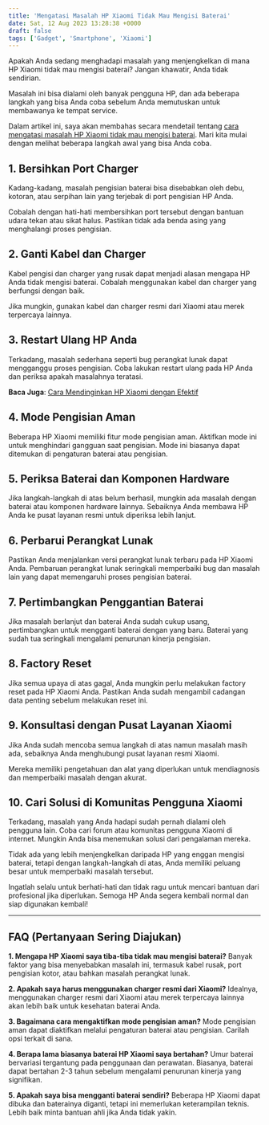 ```yaml
---
title: 'Mengatasi Masalah HP Xiaomi Tidak Mau Mengisi Baterai'
date: Sat, 12 Aug 2023 13:28:38 +0000
draft: false
tags: ['Gadget', 'Smartphone', 'Xiaomi']
---
```


Apakah Anda sedang menghadapi masalah yang menjengkelkan di mana HP Xiaomi tidak mau mengisi baterai? Jangan khawatir, Anda tidak sendirian.

Masalah ini bisa dialami oleh banyak pengguna HP, dan ada beberapa langkah yang bisa Anda coba sebelum Anda memutuskan untuk membawanya ke tempat service.

Dalam artikel ini, saya akan membahas secara mendetail tentang [cara mengatasi masalah HP Xiaomi tidak mau mengisi baterai](https://blog.ajiekusumadhany.com/hp-xiaomi-tidak-mau-mengisi-baterai/). Mari kita mulai dengan melihat beberapa langkah awal yang bisa Anda coba.

1\. **Bersihkan Port Charger**
------------------------------

Kadang-kadang, masalah pengisian baterai bisa disebabkan oleh debu, kotoran, atau serpihan lain yang terjebak di port pengisian HP Anda.

Cobalah dengan hati-hati membersihkan port tersebut dengan bantuan udara tekan atau sikat halus. Pastikan tidak ada benda asing yang menghalangi proses pengisian.

2\. **Ganti Kabel dan Charger**
-------------------------------

Kabel pengisi dan charger yang rusak dapat menjadi alasan mengapa HP Anda tidak mengisi baterai. Cobalah menggunakan kabel dan charger yang berfungsi dengan baik.

Jika mungkin, gunakan kabel dan charger resmi dari Xiaomi atau merek terpercaya lainnya.

3\. **Restart Ulang HP Anda**
-----------------------------

Terkadang, masalah sederhana seperti bug perangkat lunak dapat mengganggu proses pengisian. Coba lakukan restart ulang pada HP Anda dan periksa apakah masalahnya teratasi.

**Baca Juga**: [Cara Mendinginkan HP Xiaomi dengan Efektif](https://blog.ajiekusumadhany.com/cara-mendinginkan-hp-xiaomi/)

4\. **Mode Pengisian Aman**
---------------------------

Beberapa HP Xiaomi memiliki fitur mode pengisian aman. Aktifkan mode ini untuk menghindari gangguan saat pengisian. Mode ini biasanya dapat ditemukan di pengaturan baterai atau pengisian.

5\. **Periksa Baterai dan Komponen Hardware**
---------------------------------------------

Jika langkah-langkah di atas belum berhasil, mungkin ada masalah dengan baterai atau komponen hardware lainnya. Sebaiknya Anda membawa HP Anda ke pusat layanan resmi untuk diperiksa lebih lanjut.

6\. **Perbarui Perangkat Lunak**
--------------------------------

Pastikan Anda menjalankan versi perangkat lunak terbaru pada HP Xiaomi Anda. Pembaruan perangkat lunak seringkali memperbaiki bug dan masalah lain yang dapat memengaruhi proses pengisian baterai.

7\. **Pertimbangkan Penggantian Baterai**
-----------------------------------------

Jika masalah berlanjut dan baterai Anda sudah cukup usang, pertimbangkan untuk mengganti baterai dengan yang baru. Baterai yang sudah tua seringkali mengalami penurunan kinerja pengisian.

8\. **Factory Reset**
---------------------

Jika semua upaya di atas gagal, Anda mungkin perlu melakukan factory reset pada HP Xiaomi Anda. Pastikan Anda sudah mengambil cadangan data penting sebelum melakukan reset ini.

9\. **Konsultasi dengan Pusat Layanan Xiaomi**
----------------------------------------------

Jika Anda sudah mencoba semua langkah di atas namun masalah masih ada, sebaiknya Anda menghubungi pusat layanan resmi Xiaomi.

Mereka memiliki pengetahuan dan alat yang diperlukan untuk mendiagnosis dan memperbaiki masalah dengan akurat.

10\. **Cari Solusi di Komunitas Pengguna Xiaomi**
-------------------------------------------------

Terkadang, masalah yang Anda hadapi sudah pernah dialami oleh pengguna lain. Coba cari forum atau komunitas pengguna Xiaomi di internet. Mungkin Anda bisa menemukan solusi dari pengalaman mereka.

Tidak ada yang lebih menjengkelkan daripada HP yang enggan mengisi baterai, tetapi dengan langkah-langkah di atas, Anda memiliki peluang besar untuk memperbaiki masalah tersebut.

Ingatlah selalu untuk berhati-hati dan tidak ragu untuk mencari bantuan dari profesional jika diperlukan. Semoga HP Anda segera kembali normal dan siap digunakan kembali!

* * *

**FAQ (Pertanyaan Sering Diajukan)**
------------------------------------

**1\. Mengapa HP Xiaomi saya tiba-tiba tidak mau mengisi baterai?** Banyak faktor yang bisa menyebabkan masalah ini, termasuk kabel rusak, port pengisian kotor, atau bahkan masalah perangkat lunak.

**2\. Apakah saya harus menggunakan charger resmi dari Xiaomi?** Idealnya, menggunakan charger resmi dari Xiaomi atau merek terpercaya lainnya akan lebih baik untuk kesehatan baterai Anda.

**3\. Bagaimana cara mengaktifkan mode pengisian aman?** Mode pengisian aman dapat diaktifkan melalui pengaturan baterai atau pengisian. Carilah opsi terkait di sana.

**4\. Berapa lama biasanya baterai HP Xiaomi saya bertahan?** Umur baterai bervariasi tergantung pada penggunaan dan perawatan. Biasanya, baterai dapat bertahan 2-3 tahun sebelum mengalami penurunan kinerja yang signifikan.

**5\. Apakah saya bisa mengganti baterai sendiri?** Beberapa HP Xiaomi dapat dibuka dan baterainya diganti, tetapi ini memerlukan keterampilan teknis. Lebih baik minta bantuan ahli jika Anda tidak yakin.